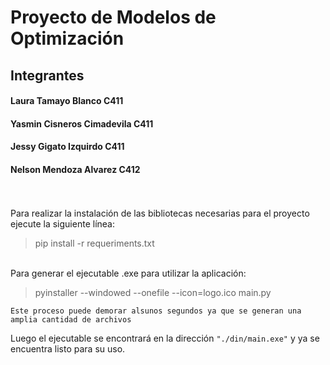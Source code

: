 # Proyecto de Modelos de Optimización

## Integrantes

#### Laura Tamayo Blanco C411
#### Yasmin Cisneros Cimadevila C411
#### Jessy Gigato Izquirdo C411
#### Nelson Mendoza Alvarez C412

\
\
Para realizar la instalación de las bibliotecas necesarias para el proyecto ejecute la siguiente línea:

> pip install -r requeriments.txt

\
Para generar el ejecutable .exe para utilizar la aplicación:

> pyinstaller --windowed --onefile --icon=logo.ico main.py


    Este proceso puede demorar alsunos segundos ya que se generan una amplia cantidad de archivos

Luego el ejecutable se encontrará en la dirección `"./din/main.exe"` y ya se encuentra listo para su uso.
